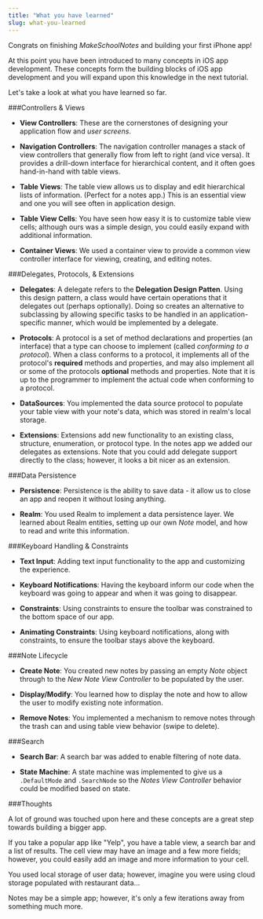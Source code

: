 ```yaml
---
title: "What you have learned"
slug: what-you-learned
---
```


Congrats on finishing *MakeSchoolNotes* and building your first iPhone app!

At this point you have been introduced to many concepts in iOS app development. These concepts form the building blocks of iOS app development and you will expand upon this knowledge in the next tutorial.

Let's take a look at what you have learned so far.

###Controllers & Views

* **View Controllers**: These are the cornerstones of designing your application flow and *user screens*.

* **Navigation Controllers**: The navigation controller manages a stack of view controllers that generally flow from left to right (and vice versa). It provides a drill-down interface for hierarchical content, and it often goes hand-in-hand with table views.

* **Table Views**: The table view allows us to display and edit hierarchical lists of information. (Perfect for a notes app.) This is an essential view and one you will see often in application design.

* **Table View Cells**: You have seen how easy it is to customize table view cells; although ours was a simple design, you could easily expand with additional information.

* **Container Views**: We used a container view to provide a common view controller interface for viewing, creating, and editing notes.

###Delegates, Protocols, & Extensions

* **Delegates**: A delegate refers to the **Delegation Design Patten**. Using this design pattern, a class would have certain operations that it delegates out (perhaps optionally). Doing so creates an alternative to subclassing by allowing specific tasks to be handled in an application-specific manner, which would be implemented by a delegate.

* **Protocols**: A protocol is a set of method declarations and properties (an interface) that a type can choose to implement (called *conforming to a protocol*). When a class conforms to a protocol, it implements all of the protocol's **required** methods and properties, and may also implement all or some of the protocols **optional** methods and properties. Note that it is up to the programmer to implement the actual code when conforming to a protocol.

* **DataSources**: You implemented the data source protocol to populate your table view with your note's data, which was stored in realm's local storage.

* **Extensions**: Extensions add new functionality to an existing class, structure, enumeration, or protocol type. In the notes app we added our delegates as extensions. Note that you could add delegate support directly to the class; however, it looks a bit nicer as an extension.

###Data Persistence

* **Persistence**: Persistence is the ability to save data - it allow us to close an app and reopen it without losing anything.

* **Realm**: You used Realm to implement a data persistence layer. We learned about Realm entities, setting up our own *Note* model, and how to read and write this information.

###Keyboard Handling & Constraints

* **Text Input**: Adding text input functionality to the app and customizing the experience.

* **Keyboard Notifications**: Having the keyboard inform our code when the keyboard was going to appear and when it was going to disappear.

* **Constraints**: Using constraints to ensure the toolbar was constrained to the bottom space of our app.

* **Animating Constraints**: Using keyboard notifications, along with constraints, to ensure the toolbar stays above the keyboard.

###Note Lifecycle

* **Create Note**: You created new notes by passing an empty *Note* object through to the *New Note View Controller* to be populated by the user.

* **Display/Modify**: You learned how to display the note and how to allow the user to modify existing note information.

* **Remove Notes**: You implemented a mechanism to remove notes through the trash can and using table view behavior (swipe to delete).

###Search

* **Search Bar**: A search bar was added to enable filtering of note data.

* **State Machine**: A state machine was implemented to give us a `.DefaultMode` and `.SearchNode` so the *Notes View Controller* behavior could be modified based on state.

###Thoughts

A lot of ground was touched upon here and these concepts are a great step towards building a bigger app.

If you take a popular app like "Yelp", you have a table view, a search bar and a list of results.
The cell view may have an image and a few more fields; however, you could easily add an image and more information to your cell.

You used local storage of user data; however, imagine you were using cloud storage populated with restaurant data...

Notes may be a simple app; however, it's only a few iterations away from something much more.

